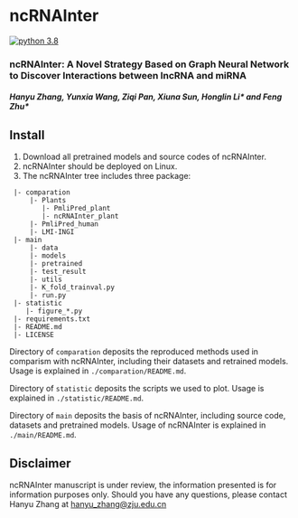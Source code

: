 # ncRNAInter
[![python 3.8](https://img.shields.io/badge/python-3.8-brightgreen)](https://www.python.org/)
### ncRNAInter: A Novel Strategy Based on Graph Neural Network to Discover Interactions between lncRNA and miRNA
##### Hanyu Zhang, Yunxia Wang, Ziqi Pan, Xiuna Sun, Honglin Li* and Feng Zhu*

## Install
1. Download all pretrained models and source codes of ncRNAInter.
2. ncRNAInter should be deployed on Linux.
3. The ncRNAInter tree includes three package:
```
 |- comparation
     |- Plants
        |- PmliPred_plant
        |- ncRNAInter_plant
     |- PmliPred_human
     |- LMI-INGI
 |- main
     |- data
     |- models
     |- pretrained
     |- test_result
     |- utils
     |- K_fold_trainval.py
     |- run.py
 |- statistic
    |- figure_*.py
 |- requirements.txt
 |- README.md
 |- LICENSE
```
Directory of `comparation` deposits the reproduced methods used in comparism with ncRNAInter, including their datasets and retrained models. Usage is explained in `./comparation/README.md`.

Directory of `statistic` deposits the scripts we used to plot. Usage is explained in `./statistic/README.md`.

Directory of `main` deposits the basis of ncRNAInter, including source code, datasets and pretrained models. Usage of ncRNAInter is explained in `./main/README.md`.

## Disclaimer
ncRNAInter manuscript is under review, the information presented is for information purposes only. Should you have any questions, please contact Hanyu Zhang at hanyu_zhang@zju.edu.cn
